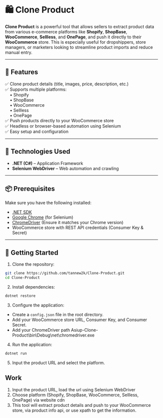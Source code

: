 # 🛍️ Clone Product

**Clone Product** is a powerful tool that allows sellers to extract product data from various e-commerce platforms like **Shopify**, **ShopBase**, **WooCommerce**, **Sellless**, and **OnePage**, and push it directly to their **WooCommerce** store. This is especially useful for dropshippers, store managers, or marketers looking to streamline product imports and reduce manual entry.

---

## 📌 Features

✅ Clone product details (title, images, price, description, etc.)  
✅ Supports multiple platforms:  
&nbsp;&nbsp;&nbsp;&nbsp;• Shopify  
&nbsp;&nbsp;&nbsp;&nbsp;• ShopBase  
&nbsp;&nbsp;&nbsp;&nbsp;• WooCommerce  
&nbsp;&nbsp;&nbsp;&nbsp;• Sellless  
&nbsp;&nbsp;&nbsp;&nbsp;• OnePage  
✅ Push products directly to your WooCommerce store  
✅ Headless or browser-based automation using Selenium  
✅ Easy setup and configuration

---

## 🧰 Technologies Used

- **.NET (C#)** – Application Framework  
- **Selenium WebDriver** – Web automation and crawling

---

## 📦 Prerequisites

Make sure you have the following installed:

- [.NET SDK](https://dotnet.microsoft.com/en-us/download)
- [Google Chrome](https://www.google.com/chrome/) (for Selenium)
- [ChromeDriver](https://chromedriver.chromium.org/downloads) (Ensure it matches your Chrome version)
- WooCommerce store with REST API credentials (Consumer Key & Secret)

---

## 🚀 Getting Started

1. Clone the repository:

```bash
git clone https://github.com/tannew2k/Clone-Product.git
cd Clone-Product
```

2. Install dependencies:

```bash
dotnet restore
```

3. Configure the application:

- Create a `config.json` file in the root directory.
- Add your WooCommerce store URL, Consumer Key, and Consumer Secret.
- Add your ChromeDriver path Asiup-Clone-Product\bin\Debug\net\chromedriver.exe

4. Run the application:

```bash
dotnet run
```

5. Input the product URL and select the platform.

## Work

1. Input the product URL, load the url using Selenium WebDriver
2. Choose platform (Shopify, ShopBase, WooCommerce, Sellless, OnePage) via website cdn
3. This tool will extract product details and push to your WooCommerce store, via product info api, or use xpath to get the information.


